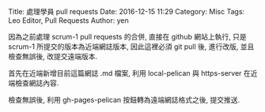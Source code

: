 Title: 處理學員 pull requests
Date: 2016-12-15 11:29
Category: Misc
Tags: Leo Editor, Pull Requests
Author: yen

因為之前處理 scrum-1 pull requests 的合併, 直接在 github 網站上執行, 只是 scrum-1 所提交的版本為近端網誌版本, 因此這裡必須 git pull 後, 進行改版, 並且檢查無誤後, 改提交遠端版本.

<!-- PELICAN_END_SUMMARY -->

首先在近端新增目前這篇網誌 .md 檔案, 利用 local-pelican 與 https-server 在近端檢查網誌內容.

檢查無誤後, 利用 gh-pages-pelican 按鈕轉為遠端網誌格式之後, 提交推送.